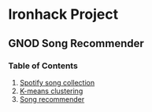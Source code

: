 # Ironhack Project

## GNOD Song Recommender

### Table of Contents

1. [Spotify song collection](https://github.com/aranaxa/Ironhack_Music_Project/blob/main/Code/Spotify_Song_Collection.ipynb)
2. [K-means clustering](https://github.com/aranaxa/Ironhack_Music_Project/blob/main/Code/K_Means_Cluster.ipynb)
3. [Song recommender](https://github.com/aranaxa/Ironhack_Music_Project/blob/main/Code/Song_Recommender.ipynb)
